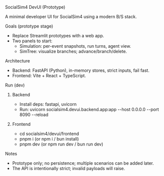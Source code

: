SocialSim4 DevUI (Prototype)

A minimal developer UI for SocialSim4 using a modern B/S stack.

Goals (prototype stage)
- Replace Streamlit prototypes with a web app.
- Two panels to start:
  - Simulation: per-event snapshots, run turns, agent view.
  - SimTree: visualize branches; advance/branch/delete.

Architecture
- Backend: FastAPI (Python), in-memory stores, strict inputs, fail fast.
- Frontend: Vite + React + TypeScript.

Run (dev)
1) Backend
   - Install deps: fastapi, uvicorn
   - Run: uvicorn socialsim4.devui.backend.app:app --host 0.0.0.0 --port 8090 --reload

2) Frontend
   - cd socialsim4/devui/frontend
   - pnpm i (or npm i / bun install)
   - pnpm dev (or npm run dev / bun run dev)

Notes
- Prototype only; no persistence; multiple scenarios can be added later.
- The API is intentionally strict; invalid payloads will raise.


